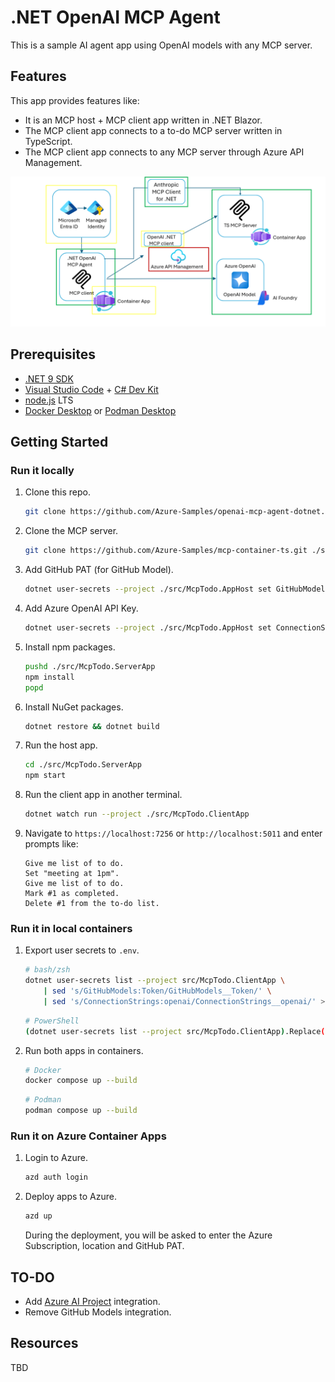 # .NET OpenAI MCP Agent

This is a sample AI agent app using OpenAI models with any MCP server.

## Features

This app provides features like:

- It is an MCP host + MCP client app written in .NET Blazor.
- The MCP client app connects to a to-do MCP server written in TypeScript.
- The MCP client app connects to any MCP server through Azure API Management.

![Overall architecture diagram](./images/overall-architecture-diagram.png)

## Prerequisites

- [.NET 9 SDK](https://dotnet.microsoft.com/download/dotnet/9.0)
- [Visual Studio Code](https://code.visualstudio.com/Download) + [C# Dev Kit](https://marketplace.visualstudio.com/items?itemName=ms-dotnettools.csdevkit)
- [node.js](https://nodejs.org/en/download) LTS
- [Docker Desktop](https://docs.docker.com/get-started/get-docker/) or [Podman Desktop](https://podman-desktop.io/downloads)

## Getting Started

### Run it locally

1. Clone this repo.

    ```bash
    git clone https://github.com/Azure-Samples/openai-mcp-agent-dotnet.git
    ```

1. Clone the MCP server.

    ```bash
    git clone https://github.com/Azure-Samples/mcp-container-ts.git ./src/McpTodo.ServerApp
    ```

1. Add GitHub PAT (for GitHub Model).

    ```bash
    dotnet user-secrets --project ./src/McpTodo.AppHost set GitHubModels:Token "{{GITHUB_PAT}}"
    ```

1. Add Azure OpenAI API Key.

    ```bash
    dotnet user-secrets --project ./src/McpTodo.AppHost set ConnectionStrings:openai "Endpoint={{AZURE_OPENAI_ENDPOINT}};Key={{AZURE_OPENAI_API_KEY}}"
    ```

1. Install npm packages.

    ```bash
    pushd ./src/McpTodo.ServerApp
    npm install
    popd
    ```

1. Install NuGet packages.

    ```bash
    dotnet restore && dotnet build
    ```

1. Run the host app.

    ```bash
    cd ./src/McpTodo.ServerApp
    npm start
    ```

1. Run the client app in another terminal.

    ```bash
    dotnet watch run --project ./src/McpTodo.ClientApp
    ```

1. Navigate to `https://localhost:7256` or `http://localhost:5011` and enter prompts like:

    ```text
    Give me list of to do.
    Set "meeting at 1pm".
    Give me list of to do.
    Mark #1 as completed.
    Delete #1 from the to-do list.
    ```

### Run it in local containers

1. Export user secrets to `.env`.

    ```bash
    # bash/zsh
    dotnet user-secrets list --project src/McpTodo.ClientApp \
        | sed 's/GitHubModels:Token/GitHubModels__Token/' \
        | sed 's/ConnectionStrings:openai/ConnectionStrings__openai/' > .env
    ```

    ```bash
    # PowerShell
    (dotnet user-secrets list --project src/McpTodo.ClientApp).Replace("GitHubModels:Token", "GitHubModels__Token").Replace("ConnectionStrings:openai", "ConnectionStrings__openai") | Out-File ".env" -Force
    ```

1. Run both apps in containers.

    ```bash
    # Docker
    docker compose up --build
    ```

    ```bash
    # Podman
    podman compose up --build
    ```

### Run it on Azure Container Apps

1. Login to Azure.

    ```bash
    azd auth login
    ```

1. Deploy apps to Azure.

    ```bash
    azd up
    ```

   During the deployment, you will be asked to enter the Azure Subscription, location and GitHub PAT.

## TO-DO

- Add [Azure AI Project](https://github.com/Azure/azure-sdk-for-net/tree/main/sdk/cloudmachine) integration.
- Remove GitHub Models integration.

## Resources

TBD
